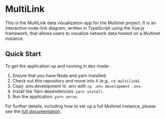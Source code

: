 # MultiLink

This is the MultiLink data visualization app for the Multinet project.
It is an interactive node-link diagram, written in TypeScript using the Vue.js framework,
that allows users to visualize network data hosted on a Multinet instance.

## Quick Start

To get the application up and running in dev mode:

1. Ensure that you have Node and yarn installed.
2. Check out this repository and move into it (e.g., `cd multilink`).
3. Copy .env.development to .env with `cp .env.development .env`.
4. Install the Yarn dependencies: `yarn install`.
5. Run the application: `yarn serve`.

For further details, including how to set up a full Multinet instance, please
see the [full documentation](https://multinet-app.readthedocs.io).
